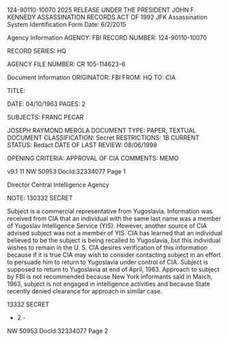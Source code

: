 124-90110-10070 2025 RELEASE UNDER THE PRESIDENT JOHN F. KENNEDY ASSASSINATION RECORDS ACT OF 1992
JFK Assassination System
Identification Form Date: 6/2/2015

Agency Information
AGENCY: FBI
RECORD NUMBER: 124-90110-10070

RECORD SERIES: HQ

AGENCY FILE NUMBER: CR 105-114623-6

Document Information
ORIGINATOR: FBI
FROM: HQ
TO: CIA

TITLE: 

DATE: 04/10/1963
PAGES: 2

SUBJECTS: FRANC PECAR

JOSEPH RAYMOND MEROLA
DOCUMENT TYPE: PAPER, TEXTUAL DOCUMENT
CLASSIFICATION: Secret
RESTRICTIONS: 1B
CURRENT STATUS: Redact
DATE OF LAST REVIEW: 08/06/1998

OPENING CRITERIA: APPROVAL OF CIA
COMMENTS: MEMO

v9.1 11
NW 50953 DocId:32334077 Page 1

Director
Central Intelligence Agency

NOTE:
130332 SECRET

Subject is a commercial representative from Yugoslavia.
Information was received from CIA that an individual with the same
last name was a member of Yugoslav Intelligence Service (YIS).
However, another source of CIA advised subject was not a member of
YIS. CIA has learned that an individual believed to be the subject
is being recalled to Yugoslavia, but this individual wishes to
remain in the U. S. CIA desires verification of this information
because if it is true CIA may wish to consider contacting subject
in an effort to persuade him to return to Yugoslavia under control
of CIA. Subject is supposed to return to Yugoslavia at end of
April, 1963. Approach to subject by FBI is not recommended because
New York informants said in March, 1963, subject is not engaged in
intelligence activities and because State recently denied clearance
for approach in similar case.

13332 SECRET
- 2 -

NW 50953 DocId:32334077 Page 2
